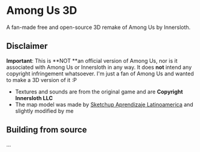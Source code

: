 # Among Us 3D
A fan-made free and open-source 3D remake of Among Us by Innersloth.

## Disclaimer
**Important**: This is **NOT **an official version of Among Us, nor is it associated with Among Us or Innersloth in any way.
It does **not** intend any copyright infringement whatsoever. I'm just a fan of Among Us and wanted to make a 3D version of it :P

- Textures and sounds are from the original game and are **Copyright Innersloth LLC**
- The map model was made by [Sketchup Aprendizaje Latinoamerica](https://sketchfab.com/3d-models/among-us-map-the-skeld-59a93886f9e74ff6836dff0c269da45f) and slightly modified by me


## Building from source
...